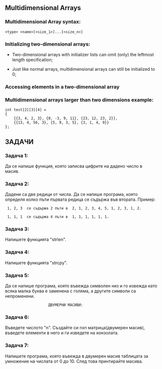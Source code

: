 ## Multidimensional Arrays


### Multidimensional Array syntax:
```
<type> <name>[<size_1>]...[<size_n>]
```


### Initializing two-dimensional arrays:

- Two-dimensional arrays with initializer lists can omit (only) the leftmost length specification;

- Just like normal arrays, multidimensional arrays can still be initialized to 0;


### Accessing elements in a two-dimensional array


### Multidimensional arrays larger than two dimensions example:
```
int test[2][3][4] = 
{
    {{3, 4, 2, 3}, {0, -3, 9, 11}, {23, 12, 23, 2}},
    {{13, 4, 56, 3}, {5, 9, 3, 5}, {3, 1, 4, 9}}
};
```


## ЗАДАЧИ

### Задача 1:
Да се напише функция, която записва цифрите на дадено число в масив.

### Задача 2: 
Дадени са две редици от числа. Да се напише програма, която определя колко пъти първата редица се съдържа във втората.
Пример:

     1, 2, 3  се съдържа 2 пъти в  2, 1, 2, 3, 4, 5, 1, 2, 3, 1, 2.

     1, 1, 1  се съдържа 4 пъти в  1, 1, 1, 1, 1, 1.

### Задача 3: 
Напишете функцията "strlen".

### Задача 4: 
Напишете функцията "strcpy".

### Задача 5: 
Да се напише програма, която въвежда символен низ и го извежда като всяка малка буква е заменена с голяма, а другите символи са непроменени.


						ДВУМЕРНИ МАСИВИ:

### Задача 6:
Въведетe числото "n". Създайте си nxn матрица(двумерен масив), въведете елементи в него и ги изведете на конзолата.

### Задача 7: 
Напишете програма, която въвежда в двумерен масив таблицата за умножение на числата от 0 до 10. След това принтирайте масива.